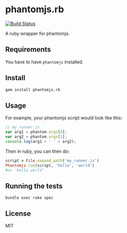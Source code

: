 # phantomjs.rb

[![Build Status](https://secure.travis-ci.org/westoque/phantomjs.rb.png?branch=master)](http://travis-ci.org/westoque/phantomjs.rb)

A ruby wrapper for phantomjs.

## Requirements

You have to have `phantomjs` installed.

## Install

```sh
gem install phantomjs.rb
```

## Usage

For example, your phantomjs script would look like this:

```js
// my_runner.js
var arg1 = phantom.args[0];
var arg2 = phantom.args[1];
console.log(arg1 + ' ' + arg2);
```

Then in ruby, you can then do:

```rb
script = File.expand_path('my_runner.js')
Phantomjs.run(script, 'hello', 'world')
#=> 'hello world'
```

## Running the tests

```
bundle exec rake spec
```

## License

MIT
